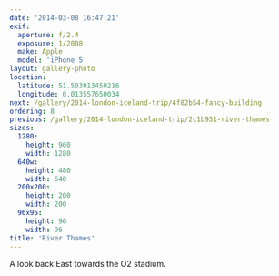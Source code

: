 ```yaml
---
date: '2014-03-08 16:47:21'
exif:
  aperture: f/2.4
  exposure: 1/2008
  make: Apple
  model: 'iPhone 5'
layout: gallery-photo
location:
  latitude: 51.503013450216
  longitude: 0.013557650034
next: /gallery/2014-london-iceland-trip/4f82b54-fancy-building
ordering: 8
previous: /gallery/2014-london-iceland-trip/2c1b931-river-thames
sizes:
  1280:
    height: 960
    width: 1280
  640w:
    height: 480
    width: 640
  200x200:
    height: 200
    width: 200
  96x96:
    height: 96
    width: 96
title: 'River Thames'
---
```


A look back East towards the O2 stadium.
